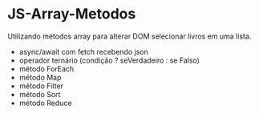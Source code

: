 # JS-Array-Metodos
Utilizando métodos array para alterar DOM selecionar livros em uma lista.

- async/await com fetch recebendo json
- operador ternário (condição ? seVerdadeiro : se Falso)
- método ForEach
- método Map
- método Filter
- método Sort
- método Reduce
